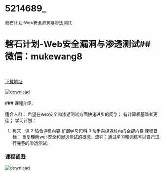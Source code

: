 # 5214689_
磐石计划-Web安全漏洞与渗透测试
# 磐石计划-Web安全漏洞与渗透测试## 微信：mukewang8
<br/></br>[下载地址](http://www.36tz.cn/article/5214689 "下载地址")
<br/></br>[![download](http://36tz.cn/muke_img/2020_08_1-3-300x98.png "下载地址")](http://www.36tz.cn/article/5214689 "下载地址")
<br/></br>### 课程介绍:<br/></br>适合人群：
希望在web安全和渗透测试方面快速进步的同学；
有计算机基础者更佳；
学习计划：
1. 每天一课
2.结合课程内容 扩展学习资料
3.动手实操课程内的全部内容
课程目标：
重复理解web安全和渗透测试的概念、流程；通过学习和训练可以自己进行完整的渗透测试。

### 课程截图:
[![download](http://36tz.cn/muke_img/2020_08_2-3.png "下载地址")](http://www.36tz.cn/article/5214689 "下载地址")
